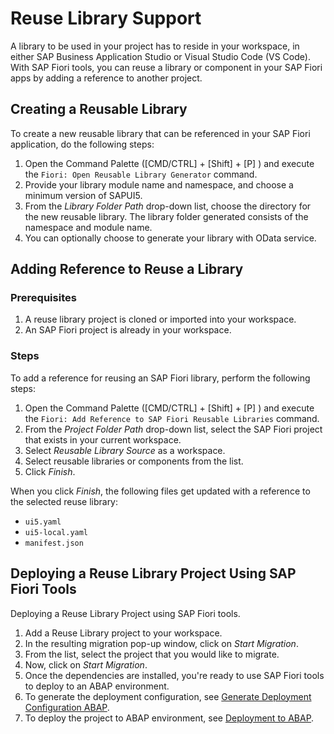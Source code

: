 <!-- loio6e99fbb264eb4911a8e01ae5882bc52e -->

# Reuse Library Support

A library to be used in your project has to reside in your workspace, in either SAP Business Application Studio or Visual Studio Code \(VS Code\). With SAP Fiori tools, you can reuse a library or component in your SAP Fiori apps by adding a reference to another project.



<a name="loio6e99fbb264eb4911a8e01ae5882bc52e__section_q44_n5k_wxb"/>

## Creating a Reusable Library

To create a new reusable library that can be referenced in your SAP Fiori application, do the following steps:

1.  Open the Command Palette \([CMD/CTRL\] + [Shift\] + [P\] \) and execute the `Fiori: Open Reusable Library Generator` command.
2.  Provide your library module name and namespace, and choose a minimum version of SAPUI5.
3.  From the *Library Folder Path* drop-down list, choose the directory for the new reusable library. The library folder generated consists of the namespace and module name.
4.  You can optionally choose to generate your library with OData service.



<a name="loio6e99fbb264eb4911a8e01ae5882bc52e__section_lvq_qfg_3qb"/>

## Adding Reference to Reuse a Library



### Prerequisites

1.  A reuse library project is cloned or imported into your workspace.
2.  An SAP Fiori project is already in your workspace.



### Steps

To add a reference for reusing an SAP Fiori library, perform the following steps:

1.  Open the Command Palette \([CMD/CTRL\] + [Shift\] + [P\] \) and execute the `Fiori: Add Reference to SAP Fiori Reusable Libraries` command.
2.  From the *Project Folder Path* drop-down list, select the SAP Fiori project that exists in your current workspace.
3.  Select *Reusable Library Source* as a workspace.
4.  Select reusable libraries or components from the list.
5.  Click *Finish*.

When you click *Finish*, the following files get updated with a reference to the selected reuse library:

-   `ui5.yaml`
-   `ui5-local.yaml`
-   `manifest.json`



<a name="loio6e99fbb264eb4911a8e01ae5882bc52e__section_a4h_r1v_j5b"/>

## Deploying a Reuse Library Project Using SAP Fiori Tools

Deploying a Reuse Library Project using SAP Fiori tools.

1.  Add a Reuse Library project to your workspace.
2.  In the resulting migration pop-up window, click on *Start Migration*.
3.  From the list, select the project that you would like to migrate.
4.  Now, click on *Start Migration*.
5.  Once the dependencies are installed, you're ready to use SAP Fiori tools to deploy to an ABAP environment.
6.  To generate the deployment configuration, see [Generate Deployment Configuration ABAP](../Deploying-an-Application/generate-deployment-configuration-abap-c06b9cb.md).
7.  To deploy the project to ABAP environment, see [Deployment to ABAP](../Deploying-an-Application/deployment-of-application-607014e.md#loio607014e278d941fda4440f92f4a324a6__abap).

